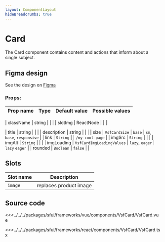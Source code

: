 ```yaml
---
layout: ComponentLayout
hideBreadcrumbs: true
---
```

# Card

The Card component contains content and actions that inform about a single subject.

<Generate style="height: 900px" />

## Figma design

See the design on [Figma](https://www.figma.com/file/Cx2jw34waZltkapwq7j7aT/SFUI-2-%7C-Design-Kit-(early-alpha)?node-id=17310%3A45695&t=LIzxPt9OJb9F1mXf-1)

### Props:
| Prop name   | Type      | Default value | Possible values                        |
| ----------- |-----------| ------------- | -------------------------------------- |
<!-- react -->
| className   | string    |             |                                          |
| slotImg     | ReactNode |             |                                          |
<!-- end react -->
| title       | string    |             |                                          |
| description       | string    |             |                                          |
| size      | `VsfCardSize`    | `base`        | `sm`, `base`, `responsive`                 |
| link      | `String`            |               | `/my-cool-page`                    |
| imgSrc  | `String`           |               |                                    |
| imgAlt      | `String`           |               |                                    |
| imgLoading   | `VsfCardImgLoadingValues`           |  `lazy`, `eager`             |  `lazy` `eager`          |
| rounded     | `Boolean`           |     `false`          |                                    |

<!-- vue -->
## Slots

| Slot name     |            Description                                     |
| ------------- | :--------------------------------------------------------: |
| `image`       | replaces product image                                     |
<!-- end vue -->

## Source code

<!-- vue -->
<<<../../../packages/sfui/frameworks/vue/components/VsfCard/VsfCard.vue
<!-- end vue -->
<!-- react -->
<<<../../../packages/sfui/frameworks/react/components/VsfCard/VsfCard.tsx
<!-- end react -->
